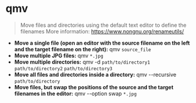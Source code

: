 # qmv
> Move files and directories using the default text editor to define the filenames
> More information: <https://www.nongnu.org/renameutils/>
- **Move a single file (open an editor with the source filename on the left and the target filename on the right):**
qmv `source_file`
- **Move multiple JPG files:**
qmv `*.jpg`
- **Move multiple directories:**
qmv -d `path/to/directory1` `path/to/directory2` `path/to/directory3`
- **Move all files and directories inside a directory:**
qmv --recursive `path/to/directory`
- **Move files, but swap the positions of the source and the target filenames in the editor:**
qmv --option swap `*.jpg`
